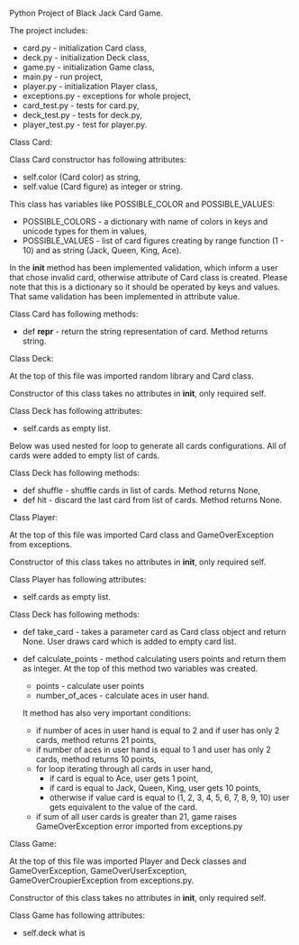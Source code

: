 Python Project of Black Jack Card Game.

The project includes:
- card.py - initialization Card class,
- deck.py - initialization Deck class,
- game.py - initialization Game class,
- main.py - run project,
- player.py - initialization Player class,
- exceptions.py - exceptions for whole project,
- card_test.py - tests for card.py,
- deck_test.py - tests for deck.py,
- player_test.py - test for player.py.


Class Card:

Class Card constructor has following attributes:

- self.color (Card color) as string,
- self.value (Card figure) as integer or string.

This class has variables like POSSIBLE_COLOR and POSSIBLE_VALUES:

- POSSIBLE_COLORS - a dictionary with name of colors in keys and unicode types for them in values,
- POSSIBLE_VALUES - list of card figures creating by range function (1 - 10) and as string (Jack, Queen, King, Ace).

In the __init__ method has been implemented validation, which inform a user that chose invalid card, otherwise attribute of Card class is created. Please note that this is a dictionary so it should be operated by keys and values. That same validation has been implemented in attribute value.

Class Card has following methods:

- def __repr__ - return the string representation of card. Method returns string.


Class Deck:

At the top of this file was imported random library and Card class.

Constructor of this class takes no attributes in __init__, only required self.

Class Deck has following attributes:

- self.cards as empty list.

Below was used nested for loop to generate all cards configurations. All of cards were added to empty list of cards.

Class Deck has following methods:

- def shuffle - shuffle cards in list of cards. Method returns None,
- def hit - discard the last card from list of cards. Method returns None.


Class Player:

At the top of this file was imported Card class and GameOverException from exceptions.

Constructor of this class takes no attributes in __init__, only required self.

Class Player has following attributes:

- self.cards as empty list.

Class Deck has following methods:

- def take_card - takes a parameter card as Card class object and return None. User draws card which is added to empty card list.
- def calculate_points - method calculating users points and return them as integer. At the top of this method two variables was created.
  - points - calculate user points
  - number_of_aces - calculate aces in user hand.
  
  It method has also very important conditions:
  
  - if number of aces in user hand is equal to 2 and if user has only 2 cards, method returns 21 points,
  - if number of aces in user hand is equal to 1 and user has only 2 cards, method returns 10 points,
  - for loop iterating through all cards in user hand,
    - if card is equal to Ace, user gets 1 point,
    - if card is equal to Jack, Queen, King, user gets 10 points,
    - otherwise if value card is equal to (1, 2, 3, 4, 5, 6, 7, 8, 9, 10) user gets equivalent to the value of the card.
  - if sum of all user cards is greater than 21, game raises GameOverException error imported from exceptions.py


Class Game:

At the top of this file was imported Player and Deck classes and GameOverException, GameOverUserException, GameOverCroupierException from exceptions.py.

Constructor of this class takes no attributes in __init__, only required self.

Class Game has following attributes:

- self.deck what is 
